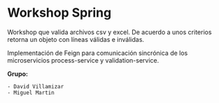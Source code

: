 # Workshop Spring
Workshop que valida archivos csv y excel. De acuerdo a unos criterios retorna un objeto con líneas válidas e inválidas.

Implementación de Feign para comunicación sincrónica de los microservicios process-service y validation-service.

**Grupo:**
```
- David Villamizar
- Miguel Martin
```
